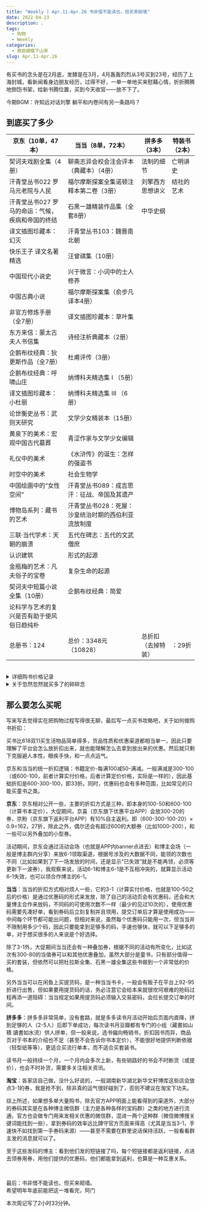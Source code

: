 ```yaml
---
title: "Weekly | Apr.11-Apr.26 书非借不能读也，但买来砌墙"
date: 2022-04-23
description: 。
tags:
  - 购物
  - Weekly
categories:
  - 竟挑蝴蝶下山来
slug: Apr.11-Apr.26
---
```


有买书的念头是在2月底，发酵是在3月，4月轰轰烈烈从3号买到23号，经历了上海封城，看新闻看身边朋友经历，过得不好，一单一单地买来慰藉心情，折折腾腾地捯饬书架，给新书腾位置，买到今天收官——放不下了。

今期BGM：许知远对话刘擎 躺平和内卷间有另一条路吗？

## 到底买了多少

| 京东（10单，47本）                               | 当当（8单，72本）                                   | 拼多多（3本）      | 特装书（2本） |
| ------------------------------------------------ | --------------------------------------------------- | ------------------ | ------------- |
| 契诃夫戏剧全集（4册）                            | 聊斋志异会校会注会评本（典藏本）（4册）             | 法制的细节         | 亡明讲史      |
| 汗青堂丛书022 罗马元老院与人民                   | 福尔摩斯探案全集诺顿注释本第二卷（3册）             | 刘擎西方思想讲义   | 结社的艺术    |
| 汗青堂丛书027 罗马的命运：气候，疾病和帝国的终结 | 石黑一雄精装作品集（全套8册）                       | 中华史纲           |               |
| 译文插图珍藏本：幻灭                             | 汗青堂丛书103：魏晋南北朝                           |                    |               |
| 快乐王子 译文名著精选                            | 汪曾祺集（10册）                                    |                    |               |
| 中国现代小说史                                   | 兴于微言：小词中的士人修养                          |                    |               |
| 中国古典小说                                     | 福尔摩斯探案集（俞步凡译本4册）                     |                    |               |
| 非官方修炼手册（全7册）                          | 译文插图珍藏本：草叶集                              |                    |               |
| 东方来信：蒙太古夫人书信集                       | 诗经注析典藏本（2册）                               |                    |               |
| 企鹅布纹经典：狄更斯作品（全7册）                | 杜甫评传（3册）                                     |                    |               |
| 企鹅布纹经典：呼啸山庄                           | 纳博科夫精选集 Ⅰ （5册）                            |                    |               |
| 译文插图珍藏本：小杜丽                           | 纳博科夫精选集 Ⅲ （6册）                            |                    |               |
| 论世衡史丛书：武则天研究                         | 文学少女精装本（15册）                              |                    |               |
| 黄泉下的美术：宏观中国古代墓葬                   | 青涩作家与文学少女编辑                              |                    |               |
| 礼仪中的美术                                     | 《水浒传》的诞生：怎样的强盗书                      |                    |               |
| 时空中的美术                                     | 社会生物学                                          |                    |               |
| 中国绘画中的“女性空间”                           | 汗青堂丛书089：成吉思汗：征战、帝国及其遗产         |                    |               |
| 博物岛系列：藏书的艺术                           | 汗青堂丛书028：死屋：沙皇统治时期的西伯利亚流放制度 |                    |               |
| 三联·当代学术：天朝的崩溃                        | 五代在碑志：五代的文武僧庶                          |                    |               |
| 认识建筑                                         | 形式的起源                                          |                    |               |
| 金瓶梅的艺术：凡夫俗子的宝卷                     | 复杂生命的起源                                      |                    |               |
| 契诃夫中短篇小说全集（10册）                     | 企鹅布纹经典：简爱                                  |                    |               |
| 论科学与艺术的复兴是否有助于使风俗日趋纯朴       |                                                     |                    |               |
| 总册书：124                                      | 总价：3348元（10828）                               | 总折扣（去掉特装） | ：29折        |

<br>

<details>

 <summary>详细购书价格记录</summary>

### **4月3日**

契诃夫戏剧全集（4册） | 上海译文出版社   
价格：218-100（满100-50）-20（京喜）-25（满200-25）-3（喜豆）=70

### **4月4日**

汗青堂丛书022 | 罗马元老院与人民：一部罗马史  
汗青堂丛书027 | 罗马的命运：气候，疾病和帝国的终结  
价格：214-100（满100-50）-20（京喜）-30（后浪店铺折扣）=64

### **4月5日**

汗青堂丛书036 | 庞贝：一座罗马城市的生与死  
价格：101.6（凑单一本1.8作文本）-50（满100-50）-20.16（九折券）-10（建行京东卡）-1（喜豆）=20.42

### **4月6日**

杜拉斯全集（10册） | 上海译文出版社   
价格：627-300（满100-50）-80（满300-80）-100（满300-100）=147

石黑一雄精装作品集（8册） | 上海译文出版社  
汗青堂丛书103 | 魏晋南北朝  
价格：（718.1+84.3-400（满100-50）-80（满300-80）-100（满300-100））× 0.93（提货券）=206  

聊斋志异会校会注会评本（典藏版4册） | 上海古籍出版社  
福尔摩斯探案全集诺顿注释版第二卷（3册） | 湖南文艺出版社    
价格：（178.1+419.4+5.3（凑单一本宪法）-300（满100-50）-100（满300-100））× 0.93（提货券）=187.86

汪曾祺集（10册） | 河南文艺出版社  
兴于微言:小词中的士人修养 | 四川人民出版社   
价格：（561.8+52.8-300（满100-50）-100（满300-100））× 0.92（提货券）=197.43

### **4月10日**

神曲 | 上海译文出版社 | 插图珍藏版  
价格：122.2-9（省钱卡）=113.2

### **4月11日**

幻灭 | 上海译文出版社 | 插图珍藏版  
价格：298+14（凑一本快乐王子）-150-50（社庆券）-5（云闪付）-10（E卡）-10.24（京粉）=86.76

### **4月12日**

亡明讲史 | 特装 | 广西师大出版社  
价格：102（会员九五折）

### **4月13日**

草叶集 | 上海译文出版社 | 插图珍藏版  
福尔摩斯探案集（4册） | 俞步凡译本  
价格：（129+84-50）× 0.92（提货券）=149.96

### **4月14日**

结社的艺术 | 特装 | 广西师大出版社  
价格：142（会员九折）

### **4月17日**

文轩旗舰店：

诗经注析典藏本（2册） | 中华书局  
杜甫评传（3册） | 三联书店  
价格：301（有凑单）-100+3（运费）=204

### **4月18日**

纳博科夫精选集第一辑（5册）  
纳博科夫精选集第三辑（6册）  
价格：390.7+286.3-300-80（当省券）-100-1（红包）=196

### **4月19日**

文学少女精装版  
青涩作家和文学少女编辑  
价格：707-100-350=266.7

### **4月21日** 

中国现代小说史  
中国古典小说  
非官方修炼手册（7册）  
东方来信：蒙太古夫人书信集  
价格：(603.9-300-100)× 0.9(京粉)=183.5

### **4月22日**

企鹅布纹经典：圣诞故事集  
企鹅布纹经典：呼啸山庄  
企鹅布纹经典：双城记  
企鹅布纹经典：艰难时世  
企鹅布纹经典：荒凉山庄  
价格：（600-300-120）× 0.9(京粉)=162

译文插图珍藏本：小杜丽  
论世衡史丛书：武则天研究  
企鹅布纹经典：雾都孤儿  
价格：（600-300-110）× 0.9(京粉)=171

<br>

### **4月23日**

黄泉下的美术：宏观中国古代墓葬  
礼仪中的美术  
时空中的美术  
中国绘画中的“女性空间”  
博物岛系列：藏书的艺术  
价格：（600.6-300-120-2）=160.2

三联·当代学术：天朝的崩溃  
认识建筑  
金瓶梅的艺术：凡夫俗子的宝卷  
企鹅布纹经典：大卫·考坡菲  
企鹅布纹经典：远大前程  
价格：（600-300-120）× 0.9(京粉)=162

契诃夫中短篇小说全集（10册）  
论科学与艺术的复兴是否有助于使风俗日趋纯朴  
价格：（902-450-120）× 0.9(京粉)=298.8

《水浒传》的诞生：怎样的强盗书  
社会生物学  
汗青堂丛书089：成吉思汗：征战、帝国及其遗产  
汗青堂丛书028：死屋：沙皇统治时期的西伯利亚流放制度  
五代在碑志：五代的文武僧庶   
形式的起源  
复杂生命的起源  
企鹅布纹经典：简爱  
价格：832-400-100-50（后浪店铺券）-20（眉山券）=262

</details>

<details>

 <summary>关于忽然忽然就买多了的碎碎念</summary>

目前来看（4.6）都是计划内消费，但计划外也不少：杜拉斯十本是因为太便宜了买的，其实我只看过半本情人，但装帧实在很好看，上译近些年褒贬各半，但我挺吃这套。说起来今年上译要重新做一版情人，布面彩印，封面有点抽象油画风格，不知道实际效果印刷怎样，我还蛮期待的，有点喜欢里面那本蝇王。

石黑一雄有一半算是计划外，之前有一本小开本的平装被掩埋的巨人，窗帘布规格，摸起来和读起来都不是很令人快乐，所以一直在想要不要买这套双语精装，开本大，封面素得舒服。不过一套平装一套精装都参加了这次当当的300-80，令人忧虑，难道他们要带着克拉拉与太阳一起再做一个套装版本。

三本汗青堂是因为最近打完了FF14 6.0，如果说6.0前的FF14还是典型的幻想故事，6.0就完全能看出来他们在幻想上下的功夫：从建筑到观念，拉札罕之于印度，厄尔庇斯之于希腊，加雷马之于罗马，由于我对整个6.0都是拿头撞桌子试图撞出一片天的心态，再加上SE玩文学暗喻玩得我眼冒金星，必须读点相关的东西换一换心情。

剩下的还想买的……上译说是7号预售狄更斯企鹅布面套书，但时至今日一点消息也没有，我当然不可能原价买狄更斯（好像一套896？），但很想抢那个据说做了成手提箱的限量，体会一下重在参与的快乐……

**4月18日更新：** 是的我又买了一堆乱七八糟的计划外……事到如今已经买了69本，实付款约1800，怎么说呢，我可以解释（（（（

两本特装买得比较突然，当时加广西师大群问了一句亡明还有没有（青绿山水书口太漂亮了），没想到群管家记住了，第一次说有人退单让给我拍的时候我没拍到，过了几周又有了，私聊找我的时候我已经几乎忘了这件事。结社则是我很好奇激光雕刻书口长成什么样子，买一本回来玩玩，左右现在特装真不喜欢出也好出。

我对特装想法比较复杂，一方面我确实喜欢：我真的好喜欢各种各样的特殊装帧，我买书就是能买精装买精装，能买套书买套书，平装小书看电子书，而且在电商疯狂打价格战的时候，特装也真的很赚钱；另一方面现在特装书市场确实也很无聊，而且做特装的几个大户也把特装做得无聊……还很贵，还要抢，反正我不爱抢……

神曲和幻灭都是计划内的贵贵书，神曲买的拼多多特价，幻灭薅的上译折扣，乱七八糟一堆下来感觉确实不能再便宜了，草叶集则是突然非常想买，突然非常非常非常非常非常想买，不知道哪里来的一阵冲动折磨得我日思夜想，最后买了。

可能是因为草叶集的绿色真是好看，我也真的很想出门，好想出门，想出门。

诗经注析和杜甫评传感觉买贵了，折算下是定价四折，纳博科夫则是当当又有了300-80叠100折扣码，我实在没忍住——而且这次码用得超快，根本也没法深思熟虑，热血上头就下单了！！还没来得及后悔单没凑好（再凑个23块钱可以再减50，等于多买一本书但是实付反而便宜20块钱），第三辑卖完了！！！

算了！

**4月23日更新：** 回顾一下本次一开始的购物目标：狄更斯、勃朗特、聊斋志异，诺顿注释本、幻灭、契诃夫中短篇小说集——结果大部分是最后才买的，委委屈屈，像是不得已而为之——这主要是因为本来以为423当天会放大额券，结果不但没有，甚至当当五连败…………最后没办法凑了一个900-450来买契诃夫（去年上译官方店360多，说自己很便宜了，我没信，过了一年我买它就只便宜了60块，我究竟图什么呢），凑了一个832来买最后一本（京东缺货了的）简爱→这单超烦人，，相当一波三折：

序：昨天京东放6-1时范围很小，我以为不包括狄更斯了，就去当当买了500提货码准备把后浪的50券和狄更斯都买掉，然后京东晚上8点6-1包括了狄更斯。

破：怎么办呢，我只好想办法把当当提货码用一用，于是423当天抢3-1，从0点开始抢到晚上10点每场不落，当当的服务器仿佛是和上海文广借来的，在“优惠码使用失败”和“订单创建失败”，“前方拥挤”和订单提交白屏中反复横跳：并且卡出了六个无优惠纯提货码订单。

急：我放弃了，正好拿到一张可叠加的4-1（如果是3-1的话可以买一单130买600的后浪，4-1就只能3折），准备8-4下单结束423，想买的系列新书书草草搂一搂还真的可以凑一单，不至于等到628再补齐，从10点开始等当当返回取消订单的提货码款项，等到11：50——没还回来，含泪用余额加12块钱现金付了。

现在一想到提货码里多出来的——尽管可以之后再用（年底过期）——302块钱提货码，就很暴躁。

</details>

## 那么要怎么买呢

写来写去觉得实在把购物过程写得很无聊，最后写一点买书攻略吧，关于如何做购书折扣：

买书比618双11买生活物品简单得多，货品性质和优惠渠道都相当单一，因此只要理解了平台会怎么放折扣出来，就也能理解怎么去拿到放出来的优惠。然后就只剩下克服避人本性，眼疾手快，和一点点运气。

京东和当当的统一折扣逻辑：书籍定价-每满100减50-满减。一般满减是300-100（或600-100，前者计算实付价格，后者计算定价价格，实际是一样的），因此基础折扣是600-300-100，即33折。同时，优惠码也会有多种范围，比如常见的只能买童书之类。

**京东**：京东相对公开一些，主要的折扣方式是三种，即本身的100-50和600-100（计算书本定价），大促期间，京喜（京东旗下优惠平台APP）会放300-20的券，京粉（京东旗下返利平台APP）有10%自主返利。即（600-300-100-20）× 0.9=162，27折，除此之外，偶尔还会有超过600的大额券（比如1000-200），和一些可以另外叠加的小型券。

活动期间，京东会通过活动会场（也就是APP内banner点进去）和博主会场（一般是博主群内分享）来放6-1领取渠道，根据号涉及的大数据不同，能领的次数也不同（比如如果到了下一场发放的时间，还是显示“已失效”就是不能再领，必须等更新下一波券），我观察来说，活动6-1和博主6-1是不互相冲突的，就算显示活动6-1失效，也可以领合作博主的6-1。

**当当**：当当的折扣方式相对烦人一些，它的3-1（计算实付价格，也就是100-50之后的价格）是通过优惠码的形式来发放，除了自己的活动页会有优惠码，还会和大量博主合作来放码，不同码的可使用次数不一样（最少的见过10次的），使用优惠码需要先凑好单，看到券码后立刻复制并且领用，提交订单后才算是使用成功——中间每个环节都可能出问题，但相对来说，虽然每个优惠码只能用一次，但当当并不限制用多少个码，因此只要能拿到足够多的码，手速也够快，就可以下足够多的单，对于想买很多的人来说是个好选择。

除了3-1外，大促期间当当还会有一种叠加券，根据不同的活动有所变化，比如这次有300-80的当值券可以和其他优惠叠加，虽然大部分是童书，只有部分值得一买的套装，但依然可以把杜拉斯全集、石黑一雄全集这些书做到一个非常低的价格。

另外当当可以在闲鱼上买提货码，是一种当当书卡，一般会有贩子在平台上92-95折进行出售，但如果要用提货码的话，务必注意它会给本来就很坎坷艰难的抢码过程再添一道阻碍：当当规定如果用提货码必须输入交易密码，会拉长提交订单的时间。

**拼多多**：拼多多非常简单，没有套路，就是多多读书月活动开始后页面内直降，拼到足够的人（2-5人）后即下单成功，每次读书月豆瓣都有专门的小组（藏書如山積 讀書如水流）供人拼单，但一般来说，选书偏向畅销书，折扣因书而异，商品页对于书本的介绍也不足（甚至不会告诉你书本定价），不能很好地提供判断依据（轻型纸等等），更适合买流行单本，而不适合买套装书。

读书月一般持续一个月，一个月内会多次上新，有些销路好的书会不时断货（或提价），也会不时补货，需要多关注相关资讯。

**淘宝**：各家店自己做，没什么好说的，一般湖南新华湖北新华文轩博库这些店会放点3-1的券，我是抢不到，除非真的运气很好碰到了，否则不建议在淘宝下功夫。

综上所述，如果想多单大量购书，除去官方APP明面上能看得到的渠道外，大部分的券码其实是在各种博主微信群（主力是各种各样的宝妈群）之类的地方进行流通，官方也会做专门用来发相关优惠的微信群，混进一两个这种群（微信微博搜关键词能找到一些），拿到券码的效率远比蹲守官方页面来得高（尤其是当当3-1，手速快不如找到第一手券码来源）——甚至不需要在群里说话保持活跃，一般看看群主发的消息就可以了。

至于这些发码的博主：看到他们发的短链接了吗，每个短链接都是返利链接，点进去领券用券，用他们提供的优惠码，他们都能拿到返利，也算是一种互惠关系。

<br>

最后：书非借不能读也，但买来砌墙。  
希望明年年底前能把这一堆看完，阿门

本次周记写了2小时33分钟。

<br>
<br>

